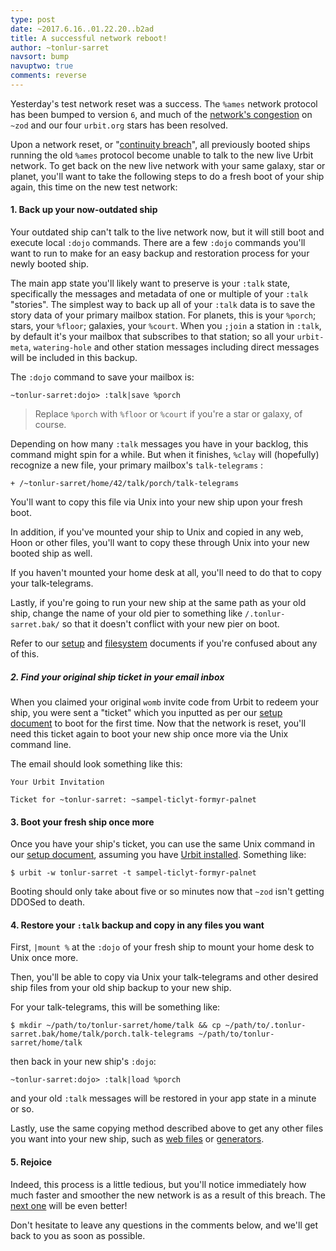 ```yaml
---
type: post
date: ~2017.6.16..01.22.20..b2ad
title: A successful network reboot!
author: ~tonlur-sarret
navsort: bump
navuptwo: true
comments: reverse
---
```


Yesterday's test network reset was a success. The `%ames` network protocol has been bumped to version `6`, and much of the [network's congestion](https://urbit.org/fora/posts/~2017.5.24..23.42.17..580a~/#-imminent-heat-death-of-the-testnet) on `~zod` and our four `urbit.org` stars has been resolved.
 
Upon a network reset, or "[continuity breach](https://urbit.org/docs/using/admin/#-continuity-breaches)", all previously booted ships running the old `%ames` protocol become unable to talk to the new live Urbit network. To get back on the new live network with your same galaxy, star or planet, you'll want to take the following steps to do a fresh boot of your ship again, this time on the new test network:
 
#### 1. Back up your now-outdated ship
 
Your outdated ship can't talk to the live network now, but it will still boot and execute local `:dojo` commands. There are a few `:dojo` commands you'll want to run to make for an easy backup and restoration process for your newly booted ship.
 
The main app state you'll likely want to preserve is your `:talk` state, specifically the messages and metadata of one or multiple of your `:talk` "stories". The simplest way to back up all of your `:talk` data is to save the story data of your primary mailbox station. For planets, this is your `%porch`; stars, your `%floor`; galaxies, your `%court`. When you `;join` a station in `:talk`, by default it's your mailbox that subscribes to that station; so all your `urbit-meta`, `watering-hole` and other station messages including direct messages will be included in this backup.
 
The `:dojo` command to save your mailbox is:
 
```
~tonlur-sarret:dojo> :talk|save %porch
```
 
> Replace `%porch` with `%floor` or `%court` if you're a star or galaxy, of course.
 
Depending on how many `:talk` messages you have in your backlog, this command might spin for a while. But when it finishes, `%clay` will (hopefully) recognize a new file, your primary mailbox's `talk-telegrams` :
 
```
+ /~tonlur-sarret/home/42/talk/porch/talk-telegrams
```
 
You'll want to copy this file via Unix into your new ship upon your fresh boot.
 
In addition, if you've mounted your ship to Unix and copied in any web, Hoon or other files, you'll want to copy these through Unix into your new booted ship as well.
 
If you haven't mounted your home desk at all, you'll need to do that to copy your talk-telegrams.
 
Lastly, if you're going to run your new ship at the same path as your old ship, change the name of your old pier to something like `/.tonlur-sarret.bak/` so that it doesn't conflict with your new pier on boot.
 
Refer to our [setup](https://urbit.org/docs/using/setup/#-filesystem-clay) and [filesystem](https://urbit.org/docs/using/filesystem/) documents if you're confused about any of this.
 
##### 2. Find your original ship ticket in your email inbox
 
When you claimed your original `womb` invite code from Urbit to redeem your ship, you were sent a "ticket" which you inputted as per our [setup document](https://urbit.org/docs/using/setup/#-initialize) to boot for the first time. Now that the network is reset, you'll need this ticket again to boot your new ship once more via the Unix command line.
 
The email should look something like this:
 
```
Your Urbit Invitation
 
Ticket for ~tonlur-sarret: ~sampel-ticlyt-formyr-palnet
```
 
#### 3. Boot your fresh ship once more
 
Once you have your ship's ticket, you can use the same Unix command in our [setup document](https://urbit.org/docs/using/setup/#-initialize), assuming you have [Urbit installed](https://urbit.org/docs/using/install/). Something like:
 
```
$ urbit -w tonlur-sarret -t sampel-ticlyt-formyr-palnet
```
 
Booting should only take about five or so minutes now that `~zod` isn't getting DDOSed to death.
 
#### 4. Restore your `:talk` backup and copy in any files you want
 
First, `|mount %` at the `:dojo` of your fresh ship to mount your home desk to Unix once more.
 
Then, you'll be able to copy via Unix your talk-telegrams and other desired ship files from your old ship backup to your new ship.
 
For your talk-telegrams, this will be something like:
 
```
$ mkdir ~/path/to/tonlur-sarret/home/talk && cp ~/path/to/.tonlur-sarret.bak/home/talk/porch.talk-telegrams ~/path/to/tonlur-sarret/home/talk
```
 
then back in your new ship's `:dojo`:
 
```
~tonlur-sarret:dojo> :talk|load %porch
```
 
and your old `:talk` messages will be restored in your app state in a minute or so.
 
Lastly, use the same copying method described above to get any other files you want into your new ship, such as [web files](https://urbit.org/~~/docs/using/web/#-examples) or [generators](https://mardev.urbit.org/docs/gen/).
 
#### 5. Rejoice
 
Indeed, this process is a little tedious, but you'll notice immediately how much faster and smoother the new network is as a result of this breach.  The [next one](http://urbit.org/fora/posts/~2017.6.12..22.37.29..3cd8~/) will be even better!
 
Don't hesitate to leave any questions in the comments below, and we'll get back to you as soon as possible.